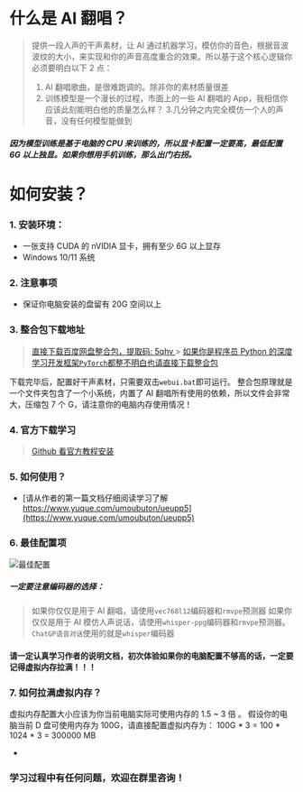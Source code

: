 # 什么是 AI 翻唱？

> 提供一段人声的干声素材，让 AI 通过机器学习，模仿你的音色，根据音波波纹的大小，来实现和你的声音高度重合的效果。所以基于这个核心逻辑你必须要明白以下 2 点：
>
> 1. AI 翻唱歌曲，是很难跑调的。除非你的素材质量很差
> 2. 训练模型是一个漫长的过程，市面上的一些 AI 翻唱的 App，我相信你应该此刻能明白他的质量怎么样？ 3.几分钟之内完全模仿一个人的声音，没有任何模型能做到

##### 因为模型训练是基于电脑的 CPU 来训练的，所以显卡配置一定要高，最低配置 6G 以上独显。如果你想用手机训练，那么出门右拐。

# 如何安装？

### 1. 安装环境：

- 一张支持 CUDA 的 nVIDIA 显卡，拥有至少 6G 以上显存
- Windows 10/11 系统

### 2. 注意事项

- 保证你电脑安装的盘留有 20G 空间以上

### 3. 整合包下载地址

> [直接下载百度网盘整合包，提取码: 5qhv ](https://pan.baidu.com/s/1rF4p_vYnGzG-atnz5QFwow?pwd=5qhv) > [如果你是程序员 Python 的深度学习开发框架`PyTorch`都整不明白也请直接下载整合包](https://pan.baidu.com/s/1rF4p_vYnGzG-atnz5QFwow?pwd=5qhv)

下载完毕后，配置好干声素材，只需要双击`webui.bat`即可运行。
整合包原理就是一个文件夹包含了一个小系统，内置了 AI 翻唱所有使用的依赖，所以文件会非常大，压缩包 7 个 G，请注意你的电脑内存使用情况！

### 4. 官方下载学习

> [Github 看官方教程安装](https://github.com/svc-develop-team/so-vits-svc)

### 5. 如何使用？

- [请从作者的第一篇文档仔细阅读学习了解 https://www.yuque.com/umoubuton/ueupp5](https://www.yuque.com/umoubuton/ueupp5)

### 6. 最佳配置项

![最佳配置](https://weijie-video.oss-cn-shanghai.aliyuncs.com/blog/6251702323141_.pic.jpg)

##### 一定要注意编码器的选择：

> 如果你仅仅是用于 AI 翻唱，请使用`vec768l12`编码器和`rmvpe`预测器
> 如果你仅仅是用于 AI 模仿人声说话，请使用`whisper-ppg`编码器和`rmvpe`预测器。
> `ChatGP语音对话`使用的就是`whisper`编码器

#### 请一定认真学习作者的说明文档，初次体验如果你的电脑配置不够高的话，一定要记得虚拟内存拉满！！！

### 7. 如何拉满虚拟内存？

虚拟内存配置大小应该为你当前电脑实际可使用内存的 1.5 ~ 3 倍 。
假设你的电脑当前 D 盘可使用内存为 100G，请直接配置虚拟内存为：
100G * 3 = 100 * 1024 * 3 = 300000 MB

-

### 学习过程中有任何问题，欢迎在群里咨询！
